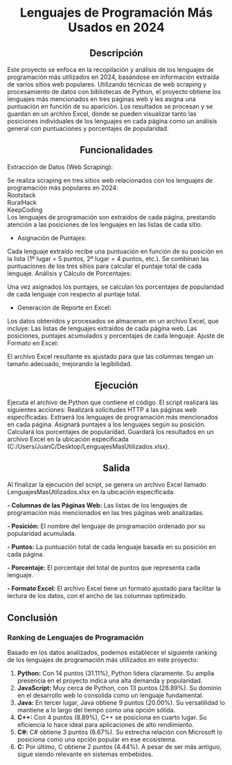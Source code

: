 <b><h1 align="center">Lenguajes de Programación Más Usados en 2024</h1></b>


<b><h2 align="center">Descripción</h2></b>
<p>Este proyecto se enfoca en la recopilación y análisis de los lenguajes de programación más utilizados en 2024, basándose en información extraída de varios sitios web populares.
Utilizando técnicas de web scraping y procesamiento de datos con bibliotecas de Python, el proyecto obtiene los lenguajes más mencionados en tres páginas web y les asigna una puntuación en función de su aparición.
Los resultados se procesan y se guardan en un archivo Excel, donde se pueden visualizar tanto las posiciones individuales de los lenguajes en cada página como un análisis general con puntuaciones y porcentajes de popularidad.</p>

<b><h2 align="center">Funcionalidades</h2></b>
<p>Extracción de Datos (Web Scraping):

Se realiza scraping en tres sitios web relacionados con los lenguajes de programación más populares en 2024:<br>
Rootstack <br>
RuralHack <br>
KeepCoding <br>
Los lenguajes de programación son extraídos de cada página, prestando atención a las posiciones de los lenguajes en las listas de cada sitio.
<br>
- Asignación de Puntajes:

Cada lenguaje extraído recibe una puntuación en función de su posición en la lista (1º lugar = 5 puntos, 2º lugar = 4 puntos, etc.).
Se combinan las puntuaciones de los tres sitios para calcular el puntaje total de cada lenguaje.
Análisis y Cálculo de Porcentajes:

Una vez asignados los puntajes, se calculan los porcentajes de popularidad de cada lenguaje con respecto al puntaje total.
- Generación de Reporte en Excel:

Los datos obtenidos y procesados se almacenan en un archivo Excel, que incluye:
Las listas de lenguajes extraídos de cada página web.
Las posiciones, puntajes acumulados y porcentajes de cada lenguaje.
Ajuste de Formato en Excel:

El archivo Excel resultante es ajustado para que las columnas tengan un tamaño adecuado, mejorando la legibilidad.
</p>

<b><h2 align="center">Ejecución</h2></b>

<p> Ejecuta el archivo de Python que contiene el código.
El script realizará las siguientes acciones:
Realizará solicitudes HTTP a las páginas web especificadas.
Extraerá los lenguajes de programación más mencionados en cada página.
Asignará puntajes a los lenguajes según su posición.
Calculará los porcentajes de popularidad.
Guardará los resultados en un archivo Excel en la ubicación especificada (C:/Users/JuanC/Desktop/LenguajesMasUtilizados.xlsx).</p>

<b><h2 align="center">Salida</h2></b>
<p>Al finalizar la ejecución del script, se genera un archivo Excel llamado LenguajesMasUtilizados.xlsx en la ubicación especificada. 

<b>- Columnas de las Páginas Web:</b>
Las listas de los lenguajes de programación más mencionados en las tres páginas web analizadas.


<b>- Posición:</b>
El nombre del lenguaje de programación ordenado por su popularidad acumulada.

<b>- Puntos:</b>
La puntuación total de cada lenguaje basada en su posición en cada página.

<b>- Porcentaje:</b>
El porcentaje del total de puntos que representa cada lenguaje.

<b>- Formato Excel:</b>
El archivo Excel tiene un formato ajustado para facilitar la lectura de los datos, con el ancho de las columnas optimizado.</p>


##  Conclusión

###  Ranking de Lenguajes de Programación

Basado en los datos analizados, podemos establecer el siguiente ranking de los lenguajes de programación más utilizados en este proyecto:

1. **Python:** Con 14 puntos (31.11%), Python lidera claramente. Su amplia presencia en el proyecto indica una alta demanda y popularidad.
2. **JavaScript:** Muy cerca de Python, con 13 puntos (28.89%). Su dominio en el desarrollo web lo consolida como un lenguaje fundamental.
3. **Java:** En tercer lugar, Java obtiene 9 puntos (20.00%). Su versatilidad lo mantiene a lo largo del tiempo como una opción sólida.
4. **C++:** Con 4 puntos (8.89%), C++ se posiciona en cuarto lugar. Su eficiencia lo hace ideal para aplicaciones de alto rendimiento.
5. **C#:** C# obtiene 3 puntos (6.67%). Su estrecha relación con Microsoft lo posiciona como una opción popular en ese ecosistema.
6. **C:** Por último, C obtiene 2 puntos (4.44%). A pesar de ser más antiguo, sigue siendo relevante en sistemas embebidos.

